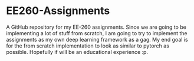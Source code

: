 # EE260-Assignments
A GitHub repository for my EE-260 assignments. Since we are going to be implementing a lot of stuff from scratch, I am
going to try to implement the assignments as my own deep learning framework as a gag. My end goal is for the from
scratch implementation to look as similar to pytorch as possible. Hopefully if will be an educational experience :p.


